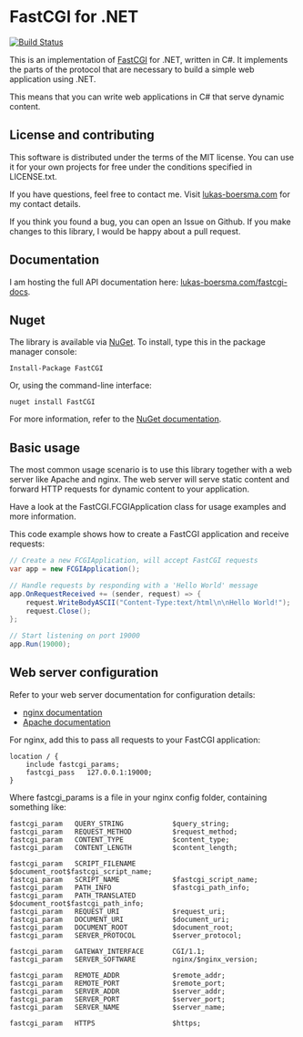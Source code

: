 # FastCGI for .NET

[![Build Status](https://travis-ci.org/LukasBoersma/FastCGI.svg)](https://travis-ci.org/LukasBoersma/FastCGI)

This is an implementation of [FastCGI](http://www.fastcgi.com/devkit/doc/fcgi-spec.html) for .NET, written in C#. It implements the parts of the protocol that are necessary to build a simple web application using .NET.

This means that you can write web applications in C# that serve dynamic content.

## License and contributing

This software is distributed under the terms of the MIT license. You can use it for your own projects for free under the conditions specified in LICENSE.txt. 

If you have questions, feel free to contact me. Visit [lukas-boersma.com](https://lukas-boersma.com) for my contact details.

If you think you found a bug, you can open an Issue on Github. If you make changes to this library, I would be happy about a pull request.

## Documentation

I am hosting the full API documentation here: [lukas-boersma.com/fastcgi-docs](https://lukas-boersma.com/fastcgi-docs/).

## Nuget

The library is available via [NuGet](https://www.nuget.org/packages/FastCGI/). To install, type this in the package manager console:

    Install-Package FastCGI

Or, using the command-line interface:

    nuget install FastCGI

For more information, refer to the [NuGet documentation](https://docs.nuget.org/consume).

## Basic usage

The most common usage scenario is to use this library together with a web server like Apache and nginx. The web server will serve static content and forward HTTP requests for dynamic content to your application.

Have a look at the FastCGI.FCGIApplication class for usage examples and more information.

This code example shows how to create a FastCGI application and receive requests:

```csharp
// Create a new FCGIApplication, will accept FastCGI requests
var app = new FCGIApplication();

// Handle requests by responding with a 'Hello World' message
app.OnRequestReceived += (sender, request) => {
    request.WriteBodyASCII("Content-Type:text/html\n\nHello World!");
    request.Close();
};

// Start listening on port 19000
app.Run(19000);
```

## Web server configuration

Refer to your web server documentation for configuration details:

 * [nginx documentation](http://nginx.org/en/docs/http/ngx_http_fastcgi_module.html)
 * [Apache documentation](http://httpd.apache.org/mod_fcgid/mod/mod_fcgid.html)

For nginx, add this to pass all requests to your FastCGI application:

    location / {
        include fastcgi_params;
        fastcgi_pass   127.0.0.1:19000;
    }

Where fastcgi_params is a file in your nginx config folder, containing something like:

    fastcgi_param   QUERY_STRING            $query_string;
    fastcgi_param   REQUEST_METHOD          $request_method;
    fastcgi_param   CONTENT_TYPE            $content_type;
    fastcgi_param   CONTENT_LENGTH          $content_length;

    fastcgi_param   SCRIPT_FILENAME         $document_root$fastcgi_script_name;
    fastcgi_param   SCRIPT_NAME             $fastcgi_script_name;
    fastcgi_param   PATH_INFO               $fastcgi_path_info;
    fastcgi_param 	PATH_TRANSLATED         $document_root$fastcgi_path_info;
    fastcgi_param   REQUEST_URI             $request_uri;
    fastcgi_param   DOCUMENT_URI            $document_uri;
    fastcgi_param   DOCUMENT_ROOT           $document_root;
    fastcgi_param   SERVER_PROTOCOL         $server_protocol;

    fastcgi_param   GATEWAY_INTERFACE       CGI/1.1;
    fastcgi_param   SERVER_SOFTWARE         nginx/$nginx_version;

    fastcgi_param   REMOTE_ADDR             $remote_addr;
    fastcgi_param   REMOTE_PORT             $remote_port;
    fastcgi_param   SERVER_ADDR             $server_addr;
    fastcgi_param   SERVER_PORT             $server_port;
    fastcgi_param   SERVER_NAME             $server_name;

    fastcgi_param   HTTPS                   $https;
